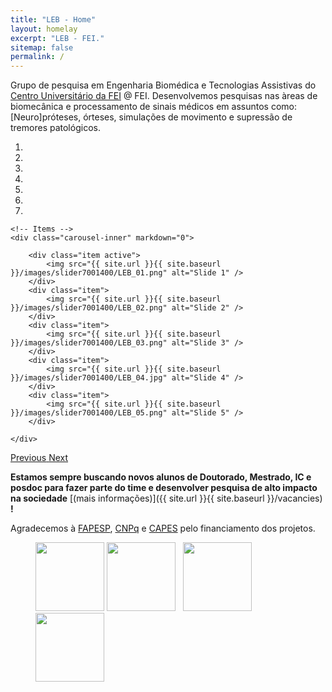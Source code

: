 ```yaml
---
title: "LEB - Home"
layout: homelay
excerpt: "LEB - FEI."
sitemap: false
permalink: /
---
```


Grupo de pesquisa em Engenharia Biomédica e Tecnologias Assistivas do  [Centro Universitário da FEI](http://www.fei.edu.br) @ FEI. Desenvolvemos pesquisas nas àreas de biomecânica e processamento de sinais médicos em assuntos como: [Neuro]próteses, órteses, simulações de movimento e supressão de tremores patológicos. 


<div markdown="0" id="carousel" class="carousel slide" data-ride="carousel" data-interval="5000" data-pause="hover" >
    <!-- Menu -->
    <ol class="carousel-indicators">
        <li data-target="#carousel" data-slide-to="0" class="active"></li>
        <li data-target="#carousel" data-slide-to="1"></li>
        <li data-target="#carousel" data-slide-to="2"></li>
        <li data-target="#carousel" data-slide-to="3"></li>
        <li data-target="#carousel" data-slide-to="4"></li>
        <li data-target="#carousel" data-slide-to="5"></li>
        <li data-target="#carousel" data-slide-to="6"></li>
    </ol>

    <!-- Items -->
    <div class="carousel-inner" markdown="0">

        <div class="item active">
            <img src="{{ site.url }}{{ site.baseurl }}/images/slider7001400/LEB_01.png" alt="Slide 1" />
        </div>
        <div class="item">
            <img src="{{ site.url }}{{ site.baseurl }}/images/slider7001400/LEB_02.png" alt="Slide 2" />
        </div>
        <div class="item">
            <img src="{{ site.url }}{{ site.baseurl }}/images/slider7001400/LEB_03.png" alt="Slide 3" />
        </div>
        <div class="item">
            <img src="{{ site.url }}{{ site.baseurl }}/images/slider7001400/LEB_04.jpg" alt="Slide 4" />
        </div>
        <div class="item">
            <img src="{{ site.url }}{{ site.baseurl }}/images/slider7001400/LEB_05.png" alt="Slide 5" />
        </div>
        
    </div>
  <a class="left carousel-control" href="#carousel" role="button" data-slide="prev">
    <span class="glyphicon glyphicon-chevron-left" aria-hidden="true"></span>
    <span class="sr-only">Previous</span>
  </a>
  <a class="right carousel-control" href="#carousel" role="button" data-slide="next">
    <span class="glyphicon glyphicon-chevron-right" aria-hidden="true"></span>
    <span class="sr-only">Next</span>
  </a>
</div>


 **Estamos sempre buscando novos alunos de Doutorado, Mestrado, IC e posdoc para fazer parte do time e desenvolver pesquisa de alto impacto na sociedade** [(mais informações)]({{ site.url }}{{ site.baseurl }}/vacancies) **!**


Agradecemos  à [FAPESP](www.fapesp.br), [CNPq](http://www.cnpq.br) e [CAPES](https://www.gov.br/capes/pt-br) pelo financiamento dos projetos.

<figure class="fourth">

  <img src="{{ site.url }}{{ site.baseurl }}/images/logopic/logo_FEI.png" style="width: 110px">  
  <img src="{{ site.url }}{{ site.baseurl }}/images/logopic/logo_FAPESP.png" style="width: 110px"> &nbsp;
  <img src="{{ site.url }}{{ site.baseurl }}/images/logopic/logo_cnpq.png" style="width: 110px"> &nbsp;
  <img src="{{ site.url }}{{ site.baseurl }}/images/logopic/logo_capes.png" style="width: 110px"> &nbsp;
 
  
</figure>
